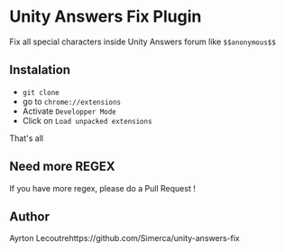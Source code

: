 # Unity Answers Fix Plugin
Fix all special characters inside Unity Answers forum like `$$anonymous$$`

## Instalation
- `git clone `
- go to `chrome://extensions`
- Activate `Developper Mode`
- Click on `Load unpacked extensions`

That's all

## Need more REGEX
If you have more regex, please do a Pull Request !

## Author
Ayrton Lecoutrehttps://github.com/Simerca/unity-answers-fix